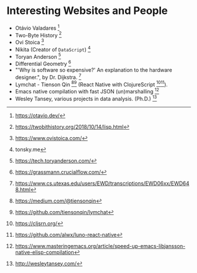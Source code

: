 # Interesting Websites and People

- Otávio Valadares [^1]
- Two-Byte History [^2]
- Ovi Stoica  [^3]
- Nikita (Creator of `DataScript`) [^4]
- Toryan Anderson [^5]
- Differential Geometry [^6]
- "'Why is software so expensive?' An explanation to the hardware designer.", by Dr. Dijkstra. [^7]
- Lymchat - Tienson Qin [^8][^9] (React Native with ClojureScript [^10][^11]).
- Emacs native compilation with fast JSON (un)marshalling [^12]
- Wesley Tansey, various projects in data analysis. (Ph.D.) [^13]

[^1]: https://otavio.dev/
[^2]: https://twobithistory.org/2018/10/14/lisp.html
[^3]: https://www.ovistoica.com/
[^4]: tonsky.me
[^5]: https://tech.toryanderson.com/
[^6]: https://grassmann.crucialflow.com/
[^7]: https://www.cs.utexas.edu/users/EWD/transcriptions/EWD06xx/EWD648.html
[^8]: https://medium.com/@tiensonqin
[^9]: https://github.com/tiensonqin/lymchat
[^10]: https://cljsrn.org/
[^11]: https://github.com/alwx/luno-react-native
[^12]: https://www.masteringemacs.org/article/speed-up-emacs-libjansson-native-elisp-compilation
[^13]: http://wesleytansey.com/
